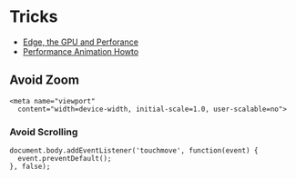 # Tricks

* [Edge, the GPU and Perforance](http://therichwebexperience.com/blog/terry_ryan/2013/03/adobe_edge_animate_and_the_gpu)
* [Performance Animation Howto](https://gist.github.com/KrofDrakula/3639830)
## Avoid Zoom

```   
<meta name="viewport" 
  content="width=device-width, initial-scale=1.0, user-scalable=no">
```
### Avoid Scrolling 

```
document.body.addEventListener('touchmove', function(event) {
  event.preventDefault();
}, false);
``` 
